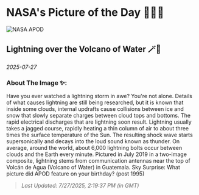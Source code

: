 
# NASA's Picture of the Day 🧑‍🚀💫

  ![NASA APOD](https://apod.nasa.gov/apod/image/2507/LightningVolcano_Montufar_3000.jpg)
  
  ## Lightning over the Volcano of Water 🪄🌌
  
  _2025-07-27_
  
  ### About The Image ✨: 
  
  Have you ever watched a lightning storm in awe?  You're not alone. Details of what causes lightning are still being researched, but it is known that inside some clouds, internal updrafts cause collisions between ice and snow that slowly separate charges between cloud tops and bottoms. The rapid electrical discharges that are lightning soon result.  Lightning usually takes a jagged course, rapidly heating a thin column of air to about three times the surface temperature of the Sun.  The resulting shock wave starts supersonically and decays into the loud sound known as thunder.  On average, around the world, about 6,000 lightning bolts occur between clouds and the Earth every minute. Pictured in July 2019 in a two-image composite, lightning stems from communication antennas near the top of Volcán de Agua (Volcano of Water) in Guatemala.  Sky Surprise: What picture did APOD feature on your birthday? (post 1995)
  
  
  
  > _Last Updated: 7/27/2025, 2:19:37 PM (in GMT)_
  
